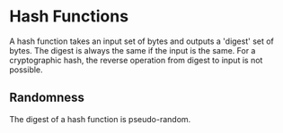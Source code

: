 # Hash Functions

A hash function takes an input set of bytes and outputs a 'digest' set of bytes.
The digest is always the same if the input is the same. For a cryptographic hash,
the reverse operation from digest to input is not possible.

## Randomness

The digest of a hash function is pseudo-random.

